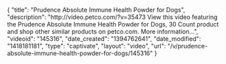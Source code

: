 {
    "title": "Prudence Absolute Immune Health Powder for Dogs",
    "description": "http:\/\/video.petco.com\/?v=35473 View this video featuring the Prudence Absolute Immune Health Powder for Dogs, 30 Count product and shop other similar products on petco.com. More information...",
    "videoid": "145316",
    "date_created": "1394762641",
    "date_modified": "1418181181",
    "type": "captivate",
    "layout": "video",
    "url": "\/v\/prudence-absolute-immune-health-powder-for-dogs\/145316"
}